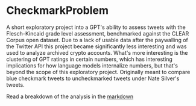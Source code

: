 # CheckmarkProblem
 
 A short exploratory project into a GPT's ability to assess tweets with the Flesch–Kincaid grade level assessment, benchmarked against the CLEAR Corpus open dataset. Due to a lack of usable data after the paywalling of the Twitter API this project became significantly less interesting and was used to analyze archived crypto accounts. What's more interesting is the clustering of GPT ratings in certain numbers, which has interesting implications for how language models internalize numbers, but that's beyond the scope of this exploratory project. Originally meant to compare blue checkmark tweets to uncheckmarked tweets under Nate Silver's tweets.

 Read a breakdown of the analysis in the [markdown](https://github.com/Astramentis/CheckmarkProblem/blob/main/analysisMarkdown.html) 
